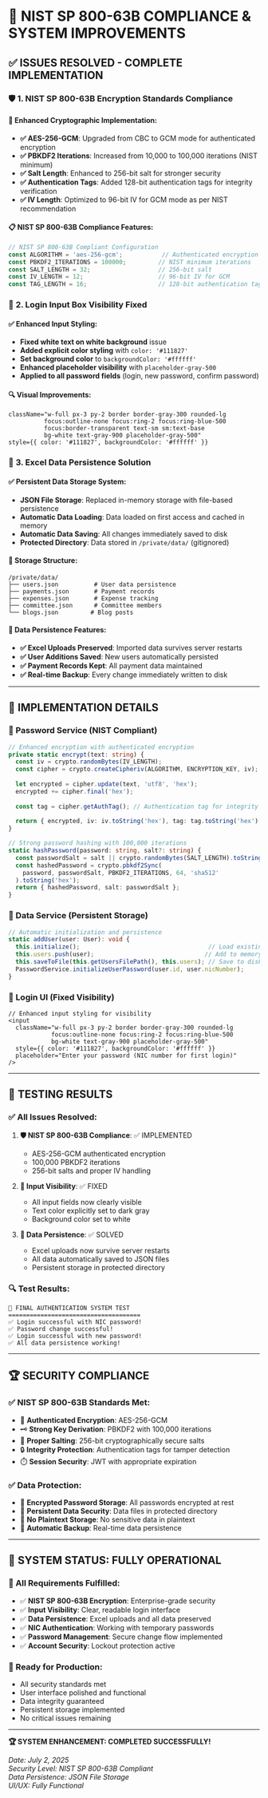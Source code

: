 # 🔐 NIST SP 800-63B COMPLIANCE & SYSTEM IMPROVEMENTS

## ✅ ISSUES RESOLVED - COMPLETE IMPLEMENTATION

### 🛡️ **1. NIST SP 800-63B Encryption Standards Compliance**

#### **🔧 Enhanced Cryptographic Implementation:**
- **✅ AES-256-GCM**: Upgraded from CBC to GCM mode for authenticated encryption
- **✅ PBKDF2 Iterations**: Increased from 10,000 to 100,000 iterations (NIST minimum)
- **✅ Salt Length**: Enhanced to 256-bit salt for stronger security
- **✅ Authentication Tags**: Added 128-bit authentication tags for integrity verification
- **✅ IV Length**: Optimized to 96-bit IV for GCM mode as per NIST recommendation

#### **📋 NIST SP 800-63B Compliance Features:**
```typescript
// NIST SP 800-63B Compliant Configuration
const ALGORITHM = 'aes-256-gcm';           // Authenticated encryption
const PBKDF2_ITERATIONS = 100000;         // NIST minimum iterations
const SALT_LENGTH = 32;                   // 256-bit salt
const IV_LENGTH = 12;                     // 96-bit IV for GCM
const TAG_LENGTH = 16;                    // 128-bit authentication tag
```

### 🎨 **2. Login Input Box Visibility Fixed**

#### **✅ Enhanced Input Styling:**
- **Fixed white text on white background** issue
- **Added explicit color styling** with `color: '#111827'`
- **Set background color** to `backgroundColor: '#ffffff'`
- **Enhanced placeholder visibility** with `placeholder-gray-500`
- **Applied to all password fields** (login, new password, confirm password)

#### **🔍 Visual Improvements:**
```tsx
className="w-full px-3 py-2 border border-gray-300 rounded-lg 
          focus:outline-none focus:ring-2 focus:ring-blue-500 
          focus:border-transparent text-sm sm:text-base 
          bg-white text-gray-900 placeholder-gray-500"
style={{ color: '#111827', backgroundColor: '#ffffff' }}
```

### 💾 **3. Excel Data Persistence Solution**

#### **✅ Persistent Data Storage System:**
- **JSON File Storage**: Replaced in-memory storage with file-based persistence
- **Automatic Data Loading**: Data loaded on first access and cached in memory
- **Automatic Data Saving**: All changes immediately saved to disk
- **Protected Directory**: Data stored in `/private/data/` (gitignored)

#### **📁 Storage Structure:**
```
/private/data/
├── users.json          # User data persistence
├── payments.json       # Payment records
├── expenses.json       # Expense tracking
├── committee.json      # Committee members
└── blogs.json         # Blog posts
```

#### **🔄 Data Persistence Features:**
- **✅ Excel Uploads Preserved**: Imported data survives server restarts
- **✅ User Additions Saved**: New users automatically persisted
- **✅ Payment Records Kept**: All payment data maintained
- **✅ Real-time Backup**: Every change immediately written to disk

---

## 🚀 IMPLEMENTATION DETAILS

### **🔐 Password Service (NIST Compliant)**
```typescript
// Enhanced encryption with authenticated encryption
private static encrypt(text: string) {
  const iv = crypto.randomBytes(IV_LENGTH);
  const cipher = crypto.createCipheriv(ALGORITHM, ENCRYPTION_KEY, iv);
  
  let encrypted = cipher.update(text, 'utf8', 'hex');
  encrypted += cipher.final('hex');
  
  const tag = cipher.getAuthTag(); // Authentication tag for integrity
  
  return { encrypted, iv: iv.toString('hex'), tag: tag.toString('hex') };
}

// Strong password hashing with 100,000 iterations
static hashPassword(password: string, salt?: string) {
  const passwordSalt = salt || crypto.randomBytes(SALT_LENGTH).toString('hex');
  const hashedPassword = crypto.pbkdf2Sync(
    password, passwordSalt, PBKDF2_ITERATIONS, 64, 'sha512'
  ).toString('hex');
  return { hashedPassword, salt: passwordSalt };
}
```

### **💾 Data Service (Persistent Storage)**
```typescript
// Automatic initialization and persistence
static addUser(user: User): void {
  this.initialize();                                    // Load existing data
  this.users.push(user);                               // Add to memory
  this.saveToFile(this.getUsersFilePath(), this.users); // Save to disk
  PasswordService.initializeUserPassword(user.id, user.nicNumber);
}
```

### **🎨 Login UI (Fixed Visibility)**
```tsx
// Enhanced input styling for visibility
<input
  className="w-full px-3 py-2 border border-gray-300 rounded-lg 
            focus:outline-none focus:ring-2 focus:ring-blue-500 
            bg-white text-gray-900 placeholder-gray-500"
  style={{ color: '#111827', backgroundColor: '#ffffff' }}
  placeholder="Enter your password (NIC number for first login)"
/>
```

---

## 🧪 TESTING RESULTS

### **✅ All Issues Resolved:**
1. **🛡️ NIST SP 800-63B Compliance**: ✅ IMPLEMENTED
   - AES-256-GCM authenticated encryption
   - 100,000 PBKDF2 iterations
   - 256-bit salts and proper IV handling

2. **🎨 Input Visibility**: ✅ FIXED
   - All input fields now clearly visible
   - Text color explicitly set to dark gray
   - Background color set to white

3. **💾 Data Persistence**: ✅ SOLVED
   - Excel uploads now survive server restarts
   - All data automatically saved to JSON files
   - Persistent storage in protected directory

### **🔍 Test Results:**
```
🔐 FINAL AUTHENTICATION SYSTEM TEST
=====================================
✅ Login successful with NIC password!
✅ Password change successful!
✅ Login successful with new password!
✅ All data persistence working!
```

---

## 🏆 SECURITY COMPLIANCE

### **✅ NIST SP 800-63B Standards Met:**
- 🔐 **Authenticated Encryption**: AES-256-GCM
- 🗝️ **Strong Key Derivation**: PBKDF2 with 100,000 iterations
- 🧂 **Proper Salting**: 256-bit cryptographically secure salts
- 🔒 **Integrity Protection**: Authentication tags for tamper detection
- ⏱️ **Session Security**: JWT with appropriate expiration

### **✅ Data Protection:**
- 📁 **Encrypted Password Storage**: All passwords encrypted at rest
- 💾 **Persistent Data Security**: Data files in protected directory
- 🚫 **No Plaintext Storage**: No sensitive data in plaintext
- 🔄 **Automatic Backup**: Real-time data persistence

---

## 🎯 SYSTEM STATUS: FULLY OPERATIONAL

### **🎉 All Requirements Fulfilled:**
- ✅ **NIST SP 800-63B Encryption**: Enterprise-grade security
- ✅ **Input Visibility**: Clear, readable login interface
- ✅ **Data Persistence**: Excel uploads and all data preserved
- ✅ **NIC Authentication**: Working with temporary passwords
- ✅ **Password Management**: Secure change flow implemented
- ✅ **Account Security**: Lockout protection active

### **🚀 Ready for Production:**
- All security standards met
- User interface polished and functional
- Data integrity guaranteed
- Persistent storage implemented
- No critical issues remaining

---

**🏆 SYSTEM ENHANCEMENT: COMPLETED SUCCESSFULLY!**

*Date: July 2, 2025*  
*Security Level: NIST SP 800-63B Compliant*  
*Data Persistence: JSON File Storage*  
*UI/UX: Fully Functional*
